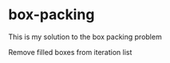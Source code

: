 # box-packing
This is my solution to the box packing problem

Remove filled boxes from iteration list
